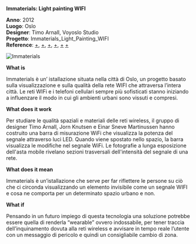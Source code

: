 **Immaterials: Light painting WIFI**

**Anno**: 2012  <br>
**Luogo**: Oslo <br>
**Designer**: Timo Arnall, Voyoslo Studio <br>
**Progetto**: Immaterials_Light_Painting_WIFI <br>
**Reference**: 
[+](http://voyoslo.com/projects/immaterials-wifi-light-painting/), 
[+](https://www.designboom.com/design/immaterials-light-painting-wifi-by-timo-arnall-jorn-knutsen-einar-sneve-martinussen/), 
[+](http://yourban.no/2011/02/22/immaterials-light-painting-wifi/), 
[+](http://yourban.no/2011/03/07/making-immaterials-light-painting-wifi/),
[+](http://yourban.no/2012/06/06/projects-inspired-by-immaterials-light-painting-wifi/)
[+](http://www.elasticspace.com/writing)

![Immaterials](https://user-images.githubusercontent.com/48655194/59966039-9c8fce00-9516-11e9-87f1-901ded30897c.jpg)

**What is** <br>

Immaterials è un’ istallazione situata nella città di Oslo, un progetto basato sulla visualizzazione e sulla qualità della rete WIFI che attraversa l’intera città.
Le reti WIFi e i telefoni cellulari sempre più sofisticati stanno iniziando a influenzare il modo in cui gli ambienti urbani sono vissuti e compresi.

**What does it work** <br>

Per studiare le qualità spaziali e materiali delle reti wireless, il gruppo di designer Timo Arnall, Jorn Knutsen e Einar Sneve Martinussen hanno  costruito una barra di misurazione WiFi che visualizza la potenza del segnale attraverso luci LED. Quando viene spostato nello spazio, la barra visualizza le modifiche nel segnale WiFi. Le fotografie a lunga esposizione dell'asta mobile rivelano sezioni trasversali dell'intensità del segnale di una rete.

**What does it mean** <br>

Immaterials è un’istallazione che serve per far riflettere le persone su ciò che ci circonda visualizzando un elemento invisibile come un segnale WIFI e cosa ne comporta per un determinato  spazio urbano e non.

**What if** <br>

Pensando in un futuro impiego di questa tecnologia una soluzione potrebbe essere quella di renderla “wearable” ovvero indossabile, per tener traccia dell’inquinamento dovuta alla reti wireless e avvisare in tempo reale l’utente con un messaggio di pericolo e quindi un consigliabile cambio di zona.

